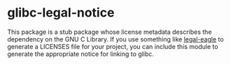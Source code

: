 # glibc-legal-notice

This package is a stub package whose license metadata describes the dependency on the GNU C Library. If you use something like [legal-eagle](https://github.com/atom/legal-eagle) to generate a LICENSES file for your project, you can include this module to generate the appropriate notice for linking to glibc.